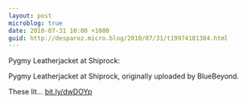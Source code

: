 ```yaml
---
layout: post
microblog: true
date: 2010-07-31 10:00 +1000
guid: http://desparoz.micro.blog/2010/07/31/t19974181384.html
---
```

Pygmy Leatherjacket at Shiprock: 

Pygmy Leatherjacket at Shiprock, originally uploaded by BlueBeyond.

These lit... [bit.ly/dwDOYp](http://bit.ly/dwDOYp)
